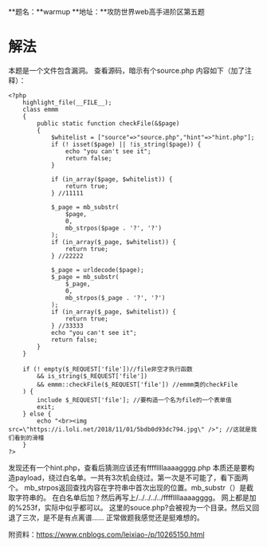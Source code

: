 **题名：**warmup
**地址：**攻防世界web高手进阶区第五题

# 解法
本题是一个文件包含漏洞。
查看源码，暗示有个source.php
内容如下（加了注释）：
```
<?php
    highlight_file(__FILE__);
    class emmm
    {
        public static function checkFile(&$page)
        {
            $whitelist = ["source"=>"source.php","hint"=>"hint.php"];
            if (! isset($page) || !is_string($page)) {
                echo "you can't see it";
                return false;
            }

            if (in_array($page, $whitelist)) {
                return true;
            } //11111

            $_page = mb_substr(
                $page,
                0,
                mb_strpos($page . '?', '?')
            );
            if (in_array($_page, $whitelist)) {
                return true;
            } //22222

            $_page = urldecode($page);
            $_page = mb_substr(
                $_page,
                0,
                mb_strpos($_page . '?', '?')
            );
            if (in_array($_page, $whitelist)) {
                return true;
            } //33333
            echo "you can't see it";
            return false;
        }
    }

    if (! empty($_REQUEST['file'])//file非空才执行函数
        && is_string($_REQUEST['file'])
        && emmm::checkFile($_REQUEST['file']) //emmm类的checkFile
    ) {
        include $_REQUEST['file']; //要构造一个名为file的一个表单值
        exit;
    } else {
        echo "<br><img src=\"https://i.loli.net/2018/11/01/5bdb0d93dc794.jpg\" />"; //这就是我们看到的滑稽
    }  
?>
```
发现还有一个hint.php，查看后猜测应该还有ffffllllaaaagggg.php
本质还是要构造payload，绕过白名单。一共有3次机会绕过。第一次是不可能了，看下面两个。
mb_strpos返回查找内容在字符串中首次出现的位置。mb_substr（）是截取字符串的。
在白名单后加？然后再写上/../../../../ffffllllaaaagggg。
网上都是加的%253f，实际中似乎都可以。
这里的souce.php?会被视为一个目录。然后又回退了三次，是不是有点离谱……
正常做题我感觉还是挺难想的。

附资料：https://www.cnblogs.com/leixiao-/p/10265150.html

